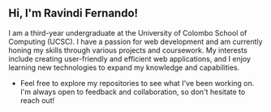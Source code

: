 ## Hi, I'm Ravindi Fernando!

I am a third-year undergraduate at the University of Colombo School of Computing (UCSC). I have a passion for web development and am currently honing my skills through various projects and coursework. My interests include creating user-friendly and efficient web applications, and I enjoy learning new technologies to expand my knowledge and capabilities.

- Feel free to explore my repositories to see what I've been working on. I'm always open to feedback and collaboration, so don't hesitate to reach out!
